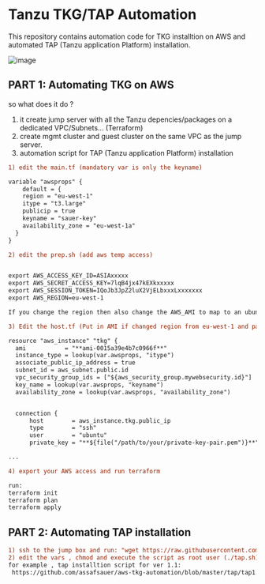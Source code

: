 
# Tanzu TKG/TAP Automation 


This repository contains automation code for TKG installtion on AWS and automated TAP (Tanzu application Platform) installation.

![image](https://user-images.githubusercontent.com/22165556/148382955-88662ea3-0e7c-4af1-8e6f-413bde98b69c.png)



## PART 1: Automating TKG on AWS 

so what does it do ? 
1) it create jump server with all the Tanzu depencies/packages on a dedicated VPC/Subnets... (Terraform) 
2) create mgmt cluster and guest cluster on the same VPC as the jump server.
3) automation script for TAP (Tanzu application Platform) installation

```diff
1) edit the main.tf (mandatory var is only the keyname)

variable "awsprops" {
    default = {
    region = "eu-west-1"
    itype = "t3.large"
    publicip = true
    keyname = "sauer-key"
    availability_zone = "eu-west-1a"
  }
}

2) edit the prep.sh (add aws temp access)  


export AWS_ACCESS_KEY_ID=ASIAxxxxx
export AWS_SECRET_ACCESS_KEY=7lqB4jx47kEXkxxxxx
export AWS_SESSION_TOKEN=IQoJb3JpZ2luX2VjELbxxxLxxxxxxx
export AWS_REGION=eu-west-1

If you change the region then also change the AWS_AMI to map to an ubuntu image available in the region.

3) Edit the host.tf (Put in AMI if changed region from eu-west-1 and path to private key used for VM access)

resource "aws_instance" "tkg" {
  ami           = "**ami-0015a39e4b7c0966f**"
  instance_type = lookup(var.awsprops, "itype")
  associate_public_ip_address = true
  subnet_id = aws_subnet.public.id
  vpc_security_group_ids = ["${aws_security_group.mywebsecurity.id}"]
  key_name = lookup(var.awsprops, "keyname")
  availability_zone = lookup(var.awsprops, "availability_zone")


  connection {
      host        = aws_instance.tkg.public_ip
      type        = "ssh"
      user        = "ubuntu"
      private_key = "**${file("/path/to/your/private-key-pair.pem")}**"

...

4) export your AWS access and run terraform 

run: 
terraform init 
terraform plan 
terraform apply 

```
## PART 2: Automating TAP installation 

```diff
1) ssh to the jump box and run: "wget https://raw.githubusercontent.com/assafsauer/aws-tkg-automation/master/tap/tap.sh"
2) edit the vars , chmod and execute the script as root user (./tap.sh)
for example , tap installtion script for ver 1.1:
 https://github.com/assafsauer/aws-tkg-automation/blob/master/tap/tap1.1.0.sh
